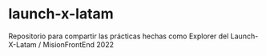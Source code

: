 # launch-x-latam
Repositorio para compartir las prácticas hechas como Explorer del Launch-X-Latam / MisionFrontEnd 2022
